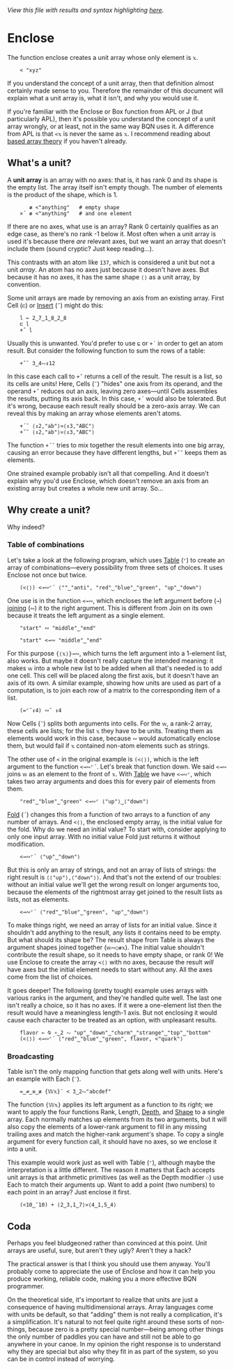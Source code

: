 *View this file with results and syntax highlighting [here](https://mlochbaum.github.io/BQN/doc/enclose.html).*

# Enclose

The function enclose creates a unit array whose only element is `𝕩`.

        < "xyz"

If you understand the concept of a unit array, then that definition almost certainly made sense to you. Therefore the remainder of this document will explain what a unit array is, what it isn't, and why you would use it.

If you're familiar with the Enclose or Box function from APL or J (but particularly APL), then it's possible you understand the concept of a unit array wrongly, or at least, not in the same way BQN uses it. A difference from APL is that `<𝕩` is never the same as `𝕩`. I recommend reading about [based array theory](based.md) if you haven't already.

## What's a unit?

A **unit array** is an array with no axes: that is, it has rank 0 and its shape is the empty list. The array itself isn't empty though. The number of elements is the product of the shape, which is 1.

           ≢ <"anything"   # empty shape
        ×´ ≢ <"anything"   # and one element

If there are no axes, what use is an array? Rank 0 certainly qualifies as an edge case, as there's no rank -1 below it. Most often when a unit array is used it's because there *are* relevant axes, but we want an array that doesn't include them (sound cryptic? Just keep reading…).

This contrasts with an atom like `137`, which is considered a unit but not a unit *array*. An atom has no axes just because it doesn't have axes. But because it has no axes, it has the same shape `⟨⟩` as a unit array, by convention.

Some unit arrays are made by removing an axis from an existing array. First Cell (`⊏`) or [Insert](fold.md) (`˝`) might do this:

        l ← 2‿7‿1‿8‿2‿8
        ⊏ l
        +˝ l

Usually this is unwanted. You'd prefer to use `⊑` or `+´` in order to get an atom result. But consider the following function to sum the rows of a table:

        +˝˘ 3‿4⥊↕12

In this case each call to `+˝` returns a cell of the result. The result is a list, so its cells are units! Here, Cells (`˘`) "hides" one axis from its operand, and the operand `+˝` reduces out an axis, leaving zero axes—until Cells assembles the results, putting its axis back. In this case, `+´` would also be tolerated. But it's wrong, because each result really should be a zero-axis array. We can reveal this by making an array whose elements aren't atoms.

        +´˘ ⟨↕2,"ab"⟩≍⟨↕3,"ABC"⟩
        +˝˘ ⟨↕2,"ab"⟩≍⟨↕3,"ABC"⟩

The function `+´˘` tries to mix together the result elements into one big array, causing an error because they have different lengths, but `+˝˘` keeps them as elements.

One strained example probably isn't all that compelling. And it doesn't explain why you'd use Enclose, which doesn't remove an axis from an existing array but creates a whole new unit array. So…

## Why create a unit?

Why indeed?

### Table of combinations

Let's take a look at the following program, which uses [Table](map.md#table) (`⌜`) to create an array of combinations—every possibility from three sets of choices. It uses Enclose not once but twice.

        (<⟨⟩) <⊸∾⌜´ ⟨""‿"anti", "red"‿"blue"‿"green", "up"‿"down"⟩

One use is in the function `<⊸∾`, which encloses the left argument before (`⊸`) [joining](join.md) (`∾`) it to the right argument. This is different from Join on its own because it treats the left argument as a single element.

        "start" ∾ "middle"‿"end"

        "start" <⊸∾ "middle"‿"end"

For this purpose `{⟨𝕩⟩}⊸∾`, which turns the left argument into a 1-element list, also works. But maybe it doesn't really capture the intended meaning: it makes `𝕨` into a whole new list to be added when all that's needed is to add one cell. This cell will be placed along the first axis, but it doesn't have an axis of its own. A similar example, showing how units are used as part of a computation, is to join each row of a matrix to the corresponding item of a list.

        (=⌜˜↕4) ∾˘ ↕4

Now Cells (`˘`) splits both arguments into cells. For the `𝕨`, a rank-2 array, these cells are lists; for the list `𝕩` they have to be units. Treating them as elements would work in this case, because `∾` would automatically enclose them, but would fail if `𝕩` contained non-atom elements such as strings.

The other use of `<` in the original example is `(<⟨⟩)`, which is the left argument to the function `<⊸∾⌜´`. Let's break that function down. We said `<⊸∾` joins `𝕨` as an element to the front of `𝕩`. With [Table](map.md#table) we have `<⊸∾⌜`, which takes two array arguments and does this for every pair of elements from them.

        "red"‿"blue"‿"green" <⊸∾⌜ ⟨"up"⟩‿⟨"down"⟩

[Fold](fold.md) (`´`) changes this from a function of two arrays to a function of any number of arrays. And `<⟨⟩`, the enclosed empty array, is the initial value for the fold. Why do we need an initial value? To start with, consider applying to only one input array. With no initial value Fold just returns it without modification.

        <⊸∾⌜´ ⟨"up"‿"down"⟩

But this is only an array of strings, and not an array of lists of strings: the right result is `⟨⟨"up"⟩,⟨"down"⟩⟩`. And that's not the extend of our troubles: without an initial value we'll get the wrong result on longer arguments too, because the elements of the rightmost array get joined to the result lists as lists, not as elements.

        <⊸∾⌜´ ⟨"red"‿"blue"‿"green", "up"‿"down"⟩

To make things right, we need an array of lists for an initial value. Since it shouldn't add anything to the result, any lists it contains need to be empty. But what should its shape be? The result shape from Table is always the argument shapes joined together (`𝕨∾○≢𝕩`). The initial value shouldn't contribute the result shape, so it needs to have empty shape, or rank 0! We use Enclose to create the array `<⟨⟩` with no axes, because the result *will* have axes but the initial element needs to start without any. All the axes come from the list of choices.

It goes deeper! The following (pretty tough) example uses arrays with various ranks in the argument, and they're handled quite well. The last one isn't really a choice, so it has no axes. If it were a one-element list then the result would have a meaningless length-1 axis. But not enclosing it would cause each character to be treated as an option, with unpleasant results.

        flavor ← ⍉ ∘‿2 ⥊ "up"‿"down"‿"charm"‿"strange"‿"top"‿"bottom"
        (<⟨⟩) <⊸∾⌜´ ⟨"red"‿"blue"‿"green", flavor, <"quark"⟩

### Broadcasting

Table isn't the only mapping function that gets along well with units. Here's an example with Each (`¨`).

        =‿≠‿≡‿≢ {𝕎𝕩}¨ < 3‿2⥊"abcdef"

The function `{𝕎𝕩}` applies its left argument as a function to its right; we want to apply the four functions Rank, Length, [Depth](depth.md), and [Shape](shape.md) to a single array. Each normally matches up elements from its two arguments, but it will also copy the elements of a lower-rank argument to fill in any missing trailing axes and match the higher-rank argument's shape. To copy a single argument for every function call, it should have no axes, so we enclose it into a unit.

This example would work just as well with Table (`⌜`), although maybe the interpretation is a little different. The reason it matters that Each accepts unit arrays is that arithmetic primitives (as well as the Depth modifier `⚇`) use Each to match their arguments up. Want to add a point (two numbers) to each point in an array? Just enclose it first.

        (<10‿¯10) + ⟨2‿3,1‿7⟩≍⟨4‿1,5‿4⟩

## Coda

Perhaps you feel bludgeoned rather than convinced at this point. Unit arrays are useful, sure, but aren't they ugly? Aren't they a hack?

The practical answer is that I think you should use them anyway. You'll probably come to appreciate the use of Enclose and how it can help you produce working, reliable code, making you a more effective BQN programmer.

On the theoretical side, it's important to realize that units are just a consequence of having multidimensional arrays. Array languages come with units be default, so that "adding" them is not really a complication, it's a simplification. It's natural to not feel quite right around these sorts of non-things, because zero is a pretty special number—being among other things the only number of paddles you can have and still not be able to go anywhere in your canoe. In my opinion the right response is to understand why they are special but also why they fit in as part of the system, so you can be in control instead of worrying.
